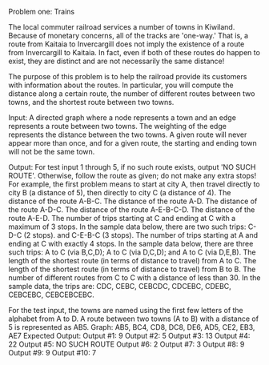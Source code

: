 Problem one: Trains

The local commuter railroad services a number of towns in Kiwiland. Because of monetary concerns, all of the tracks are 'one-way.' That is, a route from Kaitaia to Invercargill does not imply the existence of a route from Invercargill to Kaitaia. In fact, even if both of these routes do happen to exist, they are distinct and are not necessarily the same distance!

The purpose of this problem is to help the railroad provide its customers with information about the routes. In particular, you will compute the distance along a certain route, the number of different routes between two towns, and the shortest route between two towns.

Input: A directed graph where a node represents a town and an edge represents a route between two towns. The weighting of the edge represents the distance between the two towns. A given route will never appear more than once, and for a given route, the starting and ending town will not be the same town.


Output: For test input 1 through 5, if no such route exists, output 'NO SUCH ROUTE'.  Otherwise, follow the route as given; do not make any extra stops!  For example, the first problem means to start at city A, then travel directly to city B (a distance of 5), then directly to city C (a distance of 4).
The distance of the route A-B-C.
The distance of the route A-D.
The distance of the route A-D-C.
The distance of the route A-E-B-C-D.
The distance of the route A-E-D.
The number of trips starting at C and ending at C with a maximum of 3 stops.  In the sample data below, there are two such trips: C-D-C (2 stops). and C-E-B-C (3 stops).
The number of trips starting at A and ending at C with exactly 4 stops.  In the sample data below, there are three such trips: A to C (via B,C,D); A to C (via D,C,D); and A to C (via D,E,B).
The length of the shortest route (in terms of distance to travel) from A to C.
The length of the shortest route (in terms of distance to travel) from B to B.
The number of different routes from C to C with a distance of less than 30.  In the sample data, the trips are: CDC, CEBC, CEBCDC, CDCEBC, CDEBC, CEBCEBC, CEBCEBCEBC.



For the test input, the towns are named using the first few letters of the alphabet from A to D.  A route between two towns (A to B) with a distance of 5 is represented as AB5.
Graph: AB5, BC4, CD8, DC8, DE6, AD5, CE2, EB3, AE7
Expected Output:
Output #1: 9
Output #2: 5
Output #3: 13
Output #4: 22
Output #5: NO SUCH ROUTE
Output #6: 2
Output #7: 3
Output #8: 9
Output #9: 9
Output #10: 7
